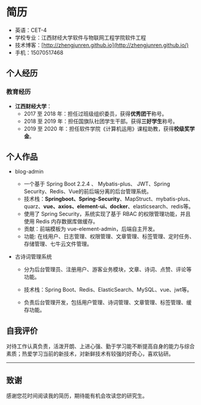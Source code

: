# 简历

 - 英语：CET-4
 - 学校专业：江西财经大学软件与物联网工程学院软件工程
 - 技术博客：[http://zhengjunren.github.io](http://zhengjunren.github.io/)
 - 手机：15070517468


## 个人经历
### 教育经历

+ **江西财经大学**：
  + 2017 至 2018 年：担任过班级组织委员，获得**优秀团干**称号。
  + 2018 至 2019 年：担任国旗队社团学生干部。获得**三好学生**称号。
  + 2019 至 2020 年：担任软件学院《计算机运用》课程助教，获得**校级奖学金**。

## 个人作品
 - blog-admin
    - 一个基于 Spring Boot 2.2.4 、 Mybatis-plus、 JWT、Spring Security、Redis、Vue的前后端分离的后台管理系统。
    - 技术栈：**Springboot、Spring-Security**、MapStruct、mybatis-plus、quarz、**vue、axios、element-ui、docker**、elasticsearch、redis等。
    - 使用了 Spring Security，系统实现了基于 RBAC 的权限管理功能，并且使用 Redis 内存数据库做缓存。
     - 贡献：前端模板为 vue-element-admin，后端自主开发。
    - 功能: 在线用户、日志管理、权限管理、文章管理、标签管理、定时任务、存储管理、七牛云文件管理。
    
- 古诗词管理系统

    + 分为后台管理员、注册用户、游客业务模块，文章、诗词、点赞、评论等功能。

    + 技术栈：Spring Boot、Redis、ElasticSearch、MySQL、vue、jwt等。

    + 负责后台管理开发，包括用户管理、诗词管理、文章管理、标签管理、缓存功能。

## 自我评价
对待工作认真负责，活泼开朗、上进心强、勤于学习能不断提高自身的能力与综合素质；热爱学习当前的新技术，对新鲜技术有较强的好奇心，喜欢钻研。

---

## 致谢
感谢您花时间阅读我的简历，期待能有机会攻读您的研究生。
